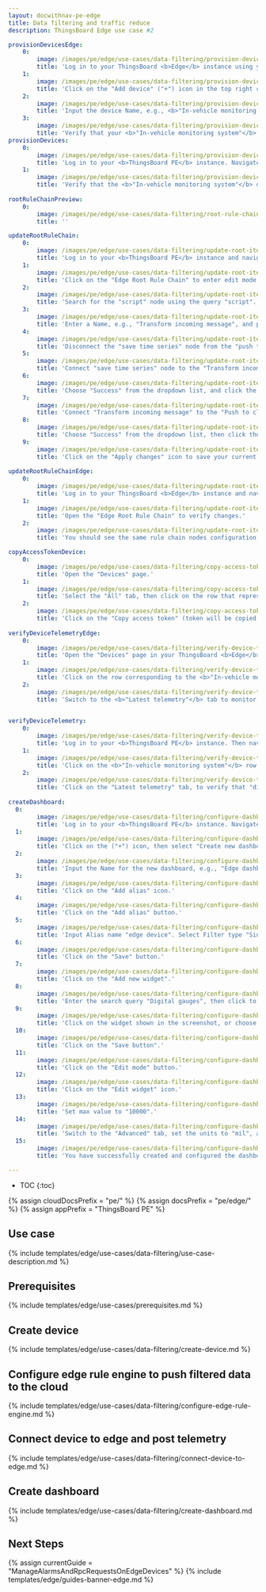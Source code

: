 ```yaml
---
layout: docwithnav-pe-edge
title: Data filtering and traffic reduce
description: ThingsBoard Edge use case #2

provisionDevicesEdge:
    0:
        image: /images/pe/edge/use-cases/data-filtering/provision-devices-item-1.png
        title: 'Log in to your ThingsBoard <b>Edge</b> instance using your credentials. Navigate to the "Devices" page.'
    1:
        image: /images/pe/edge/use-cases/data-filtering/provision-devices-item-2.png
        title: 'Click on the "Add device" ("+") icon in the top right corner of the table to create a device. Then click "Add new device".'
    2:
        image: /images/pe/edge/use-cases/data-filtering/provision-devices-item-3.png
        title: 'Input the device Name, e.g., <b>"In-vehicle monitoring system"</b>. Then click the "Add" button.'
    3:
        image: /images/pe/edge/use-cases/data-filtering/provision-devices-item-4.png
        title: 'Verify that your <b>"In-vehicle monitoring system"</b> device is listed in the devices table.'
provisionDevices:    
    0:
        image: /images/pe/edge/use-cases/data-filtering/provision-devices-item-6.png
        title: 'Log in to your <b>ThingsBoard PE</b> instance. Navigate to the "Devices" page.'
    1:
        image: /images/pe/edge/use-cases/data-filtering/provision-devices-item-7.png
        title: 'Verify that the <b>"In-vehicle monitoring system"</b> device is listed in the devices list.'
        
rootRuleChainPreview:
    0:
        image: /images/pe/edge/use-cases/data-filtering/root-rule-chain.png
        title: ''

updateRootRuleChain:
    0:
        image: /images/pe/edge/use-cases/data-filtering/update-root-item-1.png
        title: 'Log in to your <b>ThingsBoard PE</b> instance and navigate to the "Rule chains" page.'
    1:
        image: /images/pe/edge/use-cases/data-filtering/update-root-item-2.png
        title: 'Click on the "Edge Root Rule Chain" to enter edit mode.'
    2:
        image: /images/pe/edge/use-cases/data-filtering/update-root-item-3.png
        title: 'Search for the "script" node using the query "script". Drag the "Transformation" node into the rule chain.'
    3:
        image: /images/pe/edge/use-cases/data-filtering/update-root-item-4.png
        title: 'Enter a Name, e.g., "Transform incoming message", and paste the <b>JavaScript code</b> (from the snippet above) to process only the "distance" readings parameter. Click "Add" to proceed.'
    4:
        image: /images/pe/edge/use-cases/data-filtering/update-root-item-5.png
        title: 'Disconnect the "save time series" node from the "push to cloud" node.'
    5:
        image: /images/pe/edge/use-cases/data-filtering/update-root-item-6.png
        title: 'Connect "save time series" node to the "Transform incoming message" node.'
    6:
        image: /images/pe/edge/use-cases/data-filtering/update-root-item-7.png
        title: 'Choose "Success" from the dropdown list, and click the "Add" button.'
    7:
        image: /images/pe/edge/use-cases/data-filtering/update-root-item-8.png
        title: 'Connect "Transform incoming message" to the "Push to cloud" node.'
    8:
        image: /images/pe/edge/use-cases/data-filtering/update-root-item-9.png
        title: 'Choose "Success" from the dropdown list, then click the "Add" button to establish the connection.'
    9:
        image: /images/pe/edge/use-cases/data-filtering/update-root-item-10.png
        title: 'Click on the "Apply changes" icon to save your current progress.'
         
updateRootRuleChainEdge:
    0:
        image: /images/pe/edge/use-cases/data-filtering/update-root-item-11.png
        title: 'Log in to your ThingsBoard <b>Edge</b> instance and navigate to the "Devices" page.'
    1:
        image: /images/pe/edge/use-cases/data-filtering/update-root-item-12.png
        title: 'Open the "Edge Root Rule Chain" to verify changes.'
    2:
        image: /images/pe/edge/use-cases/data-filtering/update-root-item-13.png
        title: 'You should see the same rule chain nodes configuration as on the cloud.'

copyAccessTokenDevice:
    0:
        image: /images/pe/edge/use-cases/data-filtering/copy-access-token-item-1.png
        title: 'Open the "Devices" page.'
    1:
        image: /images/pe/edge/use-cases/data-filtering/copy-access-token-item-2.png
        title: 'Select the "All" tab, then click on the row that represents the <b>"In-vehicle monitoring system"</b> device in the table to open its details.'
    2:
        image: /images/pe/edge/use-cases/data-filtering/copy-access-token-item-3.png
        title: 'Click on the "Copy access token" (token will be copied to your clipboard).'
    
verifyDeviceTelemetryEdge:
    0:
        image: /images/pe/edge/use-cases/data-filtering/verify-device-telemetry-item-1.png
        title: 'Open the "Devices" page in your ThingsBoard <b>Edge</b> instance.'
    1:
        image: /images/pe/edge/use-cases/data-filtering/verify-device-telemetry-item-2.png
        title: 'Click on the row corresponding to the <b>"In-vehicle monitoring system"</b> device in the table to view its details.'
    2:
        image: /images/pe/edge/use-cases/data-filtering/verify-device-telemetry-item-3.png
        title: 'Switch to the <b>"Latest telemetry"</b> tab to monitor the telemetry data generated by the Python script in real-time'
    

verifyDeviceTelemetry:
    0:
        image: /images/pe/edge/use-cases/data-filtering/verify-device-telemetry-item-5.png
        title: 'Log in to your <b>ThingsBoard PE</b> instance. Then navigate to the "Devices" page.' 
    1:
        image: /images/pe/edge/use-cases/data-filtering/verify-device-telemetry-item-6.png
        title: 'Click on the <b>"In-vehicle monitoring system"</b> row to open the device details.'
    2:
        image: /images/pe/edge/use-cases/data-filtering/verify-device-telemetry-item-7.png
        title: 'Click on the "Latest telemetry" tab, to verify that "distance readings" are pushed successfully from the edge to the cloud.'
    
createDashboard:
  0:
        image: /images/pe/edge/use-cases/data-filtering/configure-dashboards-item-1.png
        title: 'Log in to your <b>ThingsBoard PE</b> instance. Navigate to "Dashboards" page.'
  1:
        image: /images/pe/edge/use-cases/data-filtering/configure-dashboards-item-2.png
        title: 'Click on the ("+") icon, then select "Create new dashboard"'
  2:
        image: /images/pe/edge/use-cases/data-filtering/configure-dashboards-item-3.png
        title: 'Input the Name for the new dashboard, e.g., "Edge dashboards", then click the "Add" button.'
  3:
        image: /images/pe/edge/use-cases/data-filtering/configure-dashboards-item-4.png
        title: 'Click on the "Add alias" icon.'
  4:
        image: /images/pe/edge/use-cases/data-filtering/configure-dashboards-item-5.png
        title: 'Click on the "Add alias" button.'
  5:
        image: /images/pe/edge/use-cases/data-filtering/configure-dashboards-item-6.png
        title: 'Input Alias name "edge device". Select Filter type "Single entity", type "Device", and Device <b>"In-vehicle monitoring system"</b>. Then click on the "Add" button.'
  6:
        image: /images/pe/edge/use-cases/data-filtering/configure-dashboards-item-7.png
        title: 'Click on the "Save" button.'
  7:
        image: /images/pe/edge/use-cases/data-filtering/configure-dashboards-item-8.png
        title: 'Click on the "Add new widget".'
  8:
        image: /images/pe/edge/use-cases/data-filtering/configure-dashboards-item-9.png
        title: 'Enter the search query "Digital gauges", then click to select the widget from the search results.'
  9:
        image: /images/pe/edge/use-cases/data-filtering/configure-dashboards-item-10.png
        title: 'Click on the widget shown in the screenshot, or choose another one according to your preference.'
  10:
        image: /images/pe/edge/use-cases/data-filtering/configure-dashboards-item-11.png
        title: 'Click on the "Save button".'
  11:
        image: /images/pe/edge/use-cases/data-filtering/configure-dashboards-item-12.png
        title: 'Click on the "Edit mode" button.'
  12:
        image: /images/pe/edge/use-cases/data-filtering/configure-dashboards-item-13.png
        title: 'Click on the "Edit widget" icon.'
  13:
        image: /images/pe/edge/use-cases/data-filtering/configure-dashboards-item-14.png
        title: 'Set max value to "10000".'
  14:
        image: /images/pe/edge/use-cases/data-filtering/configure-dashboards-item-15.png
        title: 'Switch to the "Advanced" tab, set the units to "mil", and click the "Apply" button.'
  15:  
        image: /images/pe/edge/use-cases/data-filtering/configure-dashboards-item-16.png
        title: 'You have successfully created and configured the dashboard.'

---
```

* TOC
{:toc}

{% assign cloudDocsPrefix = "pe/" %}
{% assign docsPrefix = "pe/edge/" %}
{% assign appPrefix = "ThingsBoard PE" %}

## Use case

{% include templates/edge/use-cases/data-filtering/use-case-description.md %}

## Prerequisites

{% include templates/edge/use-cases/prerequisites.md %}

## Create device

{% include templates/edge/use-cases/data-filtering/create-device.md %}

## Configure edge rule engine to push filtered data to the cloud

{% include templates/edge/use-cases/data-filtering/configure-edge-rule-engine.md %}

## Connect device to edge and post telemetry

{% include templates/edge/use-cases/data-filtering/connect-device-to-edge.md %}

## Create dashboard

{% include templates/edge/use-cases/data-filtering/create-dashboard.md %}

## Next Steps

{% assign currentGuide = "ManageAlarmsAndRpcRequestsOnEdgeDevices" %}
{% include templates/edge/guides-banner-edge.md %}